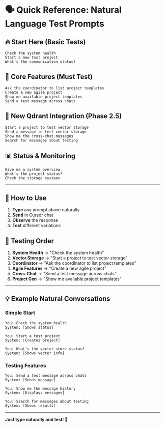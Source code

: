# 🗣️ **Quick Reference: Natural Language Test Prompts**

## **🔥 Start Here (Basic Tests)**

```
Check the system health
Start a new test project
What's the communication status?
```

## **🎯 Core Features (Must Test)**

```
Ask the coordinator to list project templates
Create a new agile project
Show me available project templates
Send a test message across chats
```

## **💾 New Qdrant Integration (Phase 2.5)**

```
Start a project to test vector storage
Send a message to test vector storage
Show me the cross-chat messages
Search for messages about testing
```

## **📊 Status & Monitoring**

```
Give me a system overview
What's the project status?
Check the storage systems
```

---

## **📱 How to Use**

1. **Type** any prompt above naturally
2. **Send** in Cursor chat
3. **Observe** the response
4. **Test** different variations

## **🎯 Testing Order**

1. **System Health** → "Check the system health"
2. **Vector Storage** → "Start a project to test vector storage"
3. **Coordinator** → "Ask the coordinator to list project templates"
4. **Agile Features** → "Create a new agile project"
5. **Cross-Chat** → "Send a test message across chats"
6. **Project Gen** → "Show me available project templates"

---

## **💡 Example Natural Conversations**

### **Simple Start**
```
You: Check the system health
System: [Shows status]

You: Start a test project
System: [Creates project]

You: What's the vector store status?
System: [Shows vector info]
```

### **Testing Features**
```
You: Send a test message across chats
System: [Sends message]

You: Show me the message history
System: [Displays messages]

You: Search for messages about testing
System: [Shows results]
```

---

**Just type naturally and test! 🚀**
